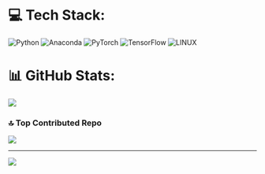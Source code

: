 
# 💻 Tech Stack:
![Python](https://img.shields.io/badge/python-3670A0?style=for-the-badge&logo=python&logoColor=ffdd54) ![Anaconda](https://img.shields.io/badge/Anaconda-%2344A833.svg?style=for-the-badge&logo=anaconda&logoColor=white) ![PyTorch](https://img.shields.io/badge/PyTorch-%23EE4C2C.svg?style=for-the-badge&logo=PyTorch&logoColor=white) ![TensorFlow](https://img.shields.io/badge/TensorFlow-%23FF6F00.svg?style=for-the-badge&logo=TensorFlow&logoColor=white) ![LINUX](https://img.shields.io/badge/Linux-FCC624?style=for-the-badge&logo=linux&logoColor=black)

# 📊 GitHub Stats:
![](https://github-readme-stats.vercel.app/api?username=JieChungChen&theme=omni&hide_border=true&include_all_commits=true&count_private=true)<br/>

### 🔝 Top Contributed Repo
![](https://github-contributor-stats.vercel.app/api?username=JieChungChen&limit=5&theme=onedark&combine_all_yearly_contributions=true)

---
[![](https://visitcount.itsvg.in/api?id=JieChungChen&icon=5&color=3)](https://visitcount.itsvg.in)

<!-- Proudly created with GPRM ( https://gprm.itsvg.in ) -->
